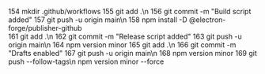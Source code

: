  154  mkdir .github/workflows
  155  git add .\n
  156  git commit -m "Build script added"
  157  git push -u origin main\n
  158  npm install -D @electron-forge/publisher-github  
  161  git add .\n
  162  git commit -m "Release script added"
  163  git push -u origin main\n
  164  npm version minor
  165  git add .\n
  166  git commit -m "Drafts enabled"
  167  git push -u origin main\n
  168  npm version minor
  169  git push --follow-tags\n
   npm version minor --force
